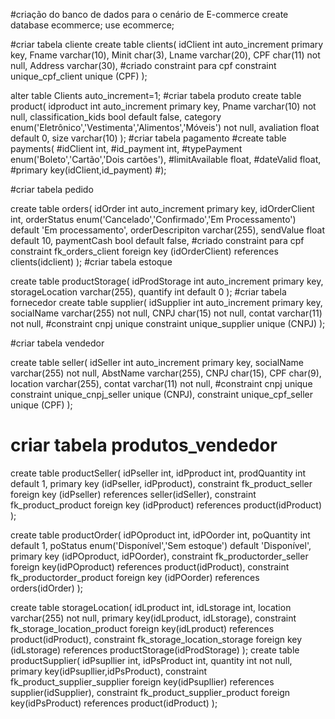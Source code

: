 #criação do banco de dados para o cenário de E-commerce
create database ecommerce;
use ecommerce;

#criar tabela cliente
create table clients(
	idClient int auto_increment primary key,
    Fname varchar(10),
    Minit char(3),
    Lname varchar(20),
    CPF char(11) not null,
    Address varchar(30),
    #criado constraint para cpf
    constraint unique_cpf_client unique (CPF)
);

alter table Clients auto_increment=1;
#criar tabela produto
create table product(
	idproduct int auto_increment primary key,
    Pname varchar(10) not null,
    classification_kids bool  default false,
    category enum('Eletrônico','Vestimenta','Alimentos','Móveis') not null,
    avaliation float  default 0,
    size varchar(10)
);
#criar tabela pagamento
#create table payments(
#idClient int,
#id_payment int,
#typePayment enum('Boleto','Cartão','Dois cartões'),
#limitAvailable float,
#dateValid float,
#primary key(idClient,id_payment)
#);

#criar tabela pedido

create table orders(
	idOrder int auto_increment primary key,
    idOrderClient int,
	orderStatus enum('Cancelado','Confirmado','Em Processamento') default 'Em processamento',
    orderDescripiton varchar(255),
    sendValue float default 10,
    paymentCash bool default false,
    #criado constraint para cpf
    constraint fk_orders_client foreign key (idOrderClient) references clients(idclient)
);
#criar tabela estoque

create table productStorage(
	idProdStorage int auto_increment primary key,
    storageLocation varchar(255),
    quantify int default 0
);
#criar tabela fornecedor
create table supplier(
	idSupplier int auto_increment primary key,
    socialName varchar(255) not null,
    CNPJ char(15) not null,
    contat varchar(11) not null,
    #constraint cnpj unique
    constraint unique_supplier unique (CNPJ)
);

#criar tabela vendedor

create table seller(
	idSeller int auto_increment primary key,
    socialName varchar(255) not null,
    AbstName varchar(255),
    CNPJ char(15),
    CPF char(9),
    location varchar(255),
    contat varchar(11) not null,
    #constraint cnpj unique
    constraint unique_cnpj_seller unique (CNPJ),
    constraint unique_cpf_seller unique (CPF)
);
# criar tabela produtos_vendedor
create table productSeller(
idPseller int,
idPproduct int,
prodQuantity int default 1,
primary key (idPseller, idPproduct),
constraint fk_product_seller foreign key (idPseller) references seller(idSeller),
constraint fk_product_product foreign key (idPproduct) references product(idProduct)
);

create table productOrder(
	idPOproduct int,
    idPOorder int,
    poQuantity int default 1,
    poStatus enum('Disponível','Sem estoque') default 'Disponível',
    primary key (idPOproduct, idPOorder),
    constraint fk_productorder_seller foreign key(idPOproduct) references product(idProduct),
    constraint fk_productorder_product foreign key (idPOorder) references orders(idOrder)
);

create table storageLocation(
	idLproduct int,
    idLstorage int,
    location varchar(255) not null,
    primary key(idLproduct, idLstorage),
    constraint fk_storage_location_product foreign key(idLproduct) references product(idProduct),
    constraint fk_storage_location_storage foreign key (idLstorage) references productStorage(idProdStorage)
);
create table productSupplier(
	idPsupllier int,
    idPsProduct int,
    quantity int not null,
    primary key(idPsupllier,idPsProduct),
    constraint fk_product_supplier_supplier foreign key(idPsupllier) references supplier(idSupplier),
    constraint fk_product_supplier_product foreign key(idPsProduct) references product(idProduct)
    );

